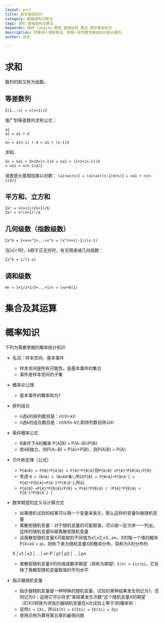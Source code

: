 ```yaml
---
layout: post
title: 数学基础知识
category: 数据结构与算法
tags: 进阶 数据结构与算法
keywords: 蓝桥 lanqiao 教程 数据结构 算法 数学基础知识
description: 想要深入理解算法，掌握一定的数学基础知识是必要的。
author: 郑未

---
```


# 求和

数列的和又称为级数。

## 等差数列

`Σ(1...n) = n(n+1)/2`

推广到等差数列求和公式：

```
a1 
a2 = a1 + d 
...
an = a(n-1) + d = a1 + (n-1)d
```

求和, 

```
Sn = na1 + d+2d+(n-1)d = na1 + (1+2+(n-1))d
= na1 + n(n-1)d/2
```

或者是头尾相加乘以对数： `(a1+an)n/2 = (a1+a1+(n-1)d)n/2 = na1 + n(n-1)d/2`

## 平方和、立方和

```
Σk² = n(n+1)(2n+1)/6
Σk³ = n²(n+1)²/4
```

## 几何级数（指数级数）

`Σx^k = 1+x+x^2+...+x^n = (x^(n+1)-1)/(x-1)`

当|x|<1时，k趋于正无穷时，有无限递减几何级数：

`Σx^k = 1/(1-x)`

## 调和级数

`Hn = 1+1/2+1/3+...+1/n = lnn+O(1)`

# 集合及其运算

# 概率知识

下列为需要掌握的概率统计知识

- 名词：样本空间、基本事件
  - 样本空间是所有可能性，是基本事件的集合
  - 事件是样本空间的子集 
- 概率论公理
  - 基本事件的概率和为1
- 排列组合
  - n选k的排列数目是：n!/(n-k)!
  - n选k的组合数目是：n!/k!(n-k)!,即排列数目除以k!
- 条件概率公式
  - B条件下A的概率  P{A|B} = P{A∩B}/P{B}
  - 若AB独立，则P{A∩B} = P{A}*P{B}，则P{A|B} = P{A}
- 贝叶斯定理（公式）
  - `P{A∩B} = P{B}*P{A|B} = P{A}*P{B|A}`则`P{A|B} =P{A}*P{B|A}/P{B}`
  - 考虑 `B = (B∩A) ∪ (B∩A补集)`,所以`P{B} = P{B∩A}+P{B∩A'} = P{A}*P{B|A}+P{A'}*P{B|A'}`,所以
  - `P{A|B} =P{A}*P{B|A}/P{B} = P{A}*P{B|A} / (P{A}*P{B|A} + P{A'}*P{B|A'} )`
- 数学期望的定义与计算方式
  - 如果随机试验的结果可以用一个变量来表示，那么这样的变量叫做随机变量
  - 离散型随机变量：对于随机变量的可能取值，可以按一定次序一一列出，这样的随机变量叫做离散型随机变量
  - 设离散型随机变量X可能取的不同值为x1,x2,x3...xn，X的每一个值的概率P(X=xi) = pi，则称下表为随机变量X的概率分布，简称为X的分布列

  X | x1 | x2 | ... | xn
  P | p1 | p2 | ... | pn

  - 离散型随机变量X的均值或数学期望（简称为期望）`E(X) = Σxi*pi`，它反映了离散型随机变量取值的平均水平
- 指示器随机变量
  - 指示器随机变量是一种特殊的随机变量，试验的某种结果发生则记为1，否则记为0；运用它可以将求"某结果发生次数"这个随机变量X的期望（E[X])转换为求指示器随机变量在n次试验上等于1的概率和：
  - 显然`X = ΣXi`，所以`E[X] = E[ΣXi] = ΣE[Xi] = Σpi`
  - 使用示例为算导第五章的雇佣问题


